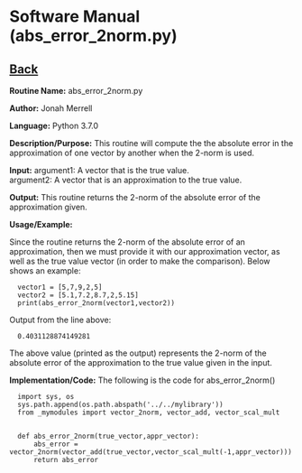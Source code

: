 # Software Manual (abs_error_2norm.py)

## [Back](softwaremanual.md)

**Routine Name:**           abs_error_2norm.py

**Author:** Jonah Merrell

**Language:** Python 3.7.0

**Description/Purpose:** This routine will compute the the absolute error in the approximation of one vector by another when the 2-norm is used.

**Input:** argument1: A vector that is the true value. <br>
		   argument2: A vector that is an approximation to the true value.

**Output:** This routine returns the 2-norm of the absolute error of the approximation given.

**Usage/Example:**

Since the routine returns the 2-norm of the absolute error of an approximation, then we must provide it with our approximation vector, as well
 as the true value vector (in order to make the comparison). Below shows an example:

      vector1 = [5,7,9,2,5]
      vector2 = [5.1,7.2,8.7,2,5.15]
      print(abs_error_2norm(vector1,vector2))

Output from the line above:

      0.4031128874149281

The above value (printed as the output) represents the 2-norm of the absolute error of the approximation to the true value given in the input.

**Implementation/Code:** The following is the code for abs_error_2norm()


      import sys, os
      sys.path.append(os.path.abspath('../../mylibrary'))
      from _mymodules import vector_2norm, vector_add, vector_scal_mult
      
      
      def abs_error_2norm(true_vector,appr_vector):
          abs_error = vector_2norm(vector_add(true_vector,vector_scal_mult(-1,appr_vector)))
          return abs_error
